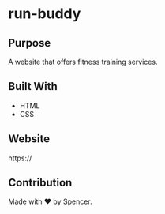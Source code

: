 # run-buddy

## Purpose
A website that offers fitness training services.

## Built With
* HTML
* CSS

## Website
https://

## Contribution
Made with ❤️ by Spencer.
